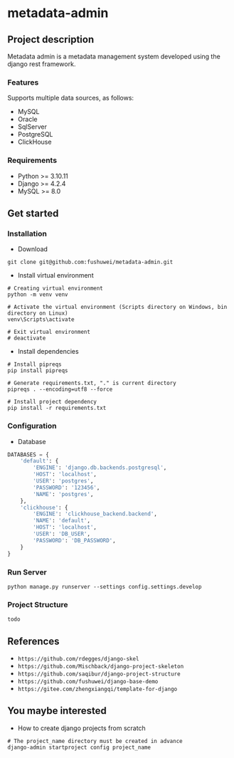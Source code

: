 ﻿# metadata-admin

## Project description

Metadata admin is a metadata management system developed using the django rest framework.

### Features

Supports multiple data sources, as follows:

- MySQL
- Oracle
- SqlServer
- PostgreSQL
- ClickHouse

### Requirements

- Python >= 3.10.11
- Django >= 4.2.4
- MySQL  >= 8.0

## Get started

### Installation

- Download

```shell
git clone git@github.com:fushuwei/metadata-admin.git
```

- Install virtual environment

```shell
# Creating virtual environment
python -m venv venv

# Activate the virtual environment (Scripts directory on Windows, bin directory on Linux)
venv\Scripts\activate

# Exit virtual environment
# deactivate
```

- Install dependencies

```shell
# Install pipreqs
pip install pipreqs

# Generate requirements.txt, "." is current directory
pipreqs . --encoding=utf8 --force

# Install project dependency
pip install -r requirements.txt
```

### Configuration

- Database

```python
DATABASES = {
    'default': {
        'ENGINE': 'django.db.backends.postgresql',
        'HOST': 'localhost',
        'USER': 'postgres',
        'PASSWORD': '123456',
        'NAME': 'postgres',
    },
    'clickhouse': {
        'ENGINE': 'clickhouse_backend.backend',
        'NAME': 'default',
        'HOST': 'localhost',
        'USER': 'DB_USER',
        'PASSWORD': 'DB_PASSWORD',
    }
}
```

### Run Server

```shell
python manage.py runserver --settings config.settings.develop
```

### Project Structure

`todo`

## References

- `https://github.com/rdegges/django-skel`
- `https://github.com/Mischback/django-project-skeleton`
- `https://github.com/saqibur/django-project-structure`
- `https://github.com/fushuwei/django-base-demo`
- `https://gitee.com/zhengxiangqi/template-for-django`

## You maybe interested

- How to create django projects from scratch

```shell
# The project_name directory must be created in advance
django-admin startproject config project_name
```
